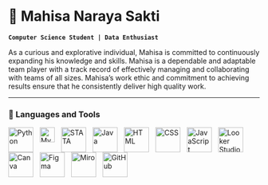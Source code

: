 # 🎸 Mahisa Naraya Sakti

**`Computer Science Student | Data Enthusiast`**

As a curious and explorative individual, Mahisa is committed to continuously expanding his knowledge and skills. Mahisa is a dependable and adaptable team player with a track record of effectively managing and collaborating with teams of all sizes. Mahisa’s work ethic and commitment to achieving results ensure that he consistently deliver high quality work.

---

### 🧰 Languages and Tools
<img align="left" alt="Python" width="50px" style="padding-right:10px;" src="https://cdn.jsdelivr.net/gh/devicons/devicon/icons/python/python-plain.svg" />
<img align="left" alt="MySQL" width="30px" style="padding-right:10px;" src="https://cdn.jsdelivr.net/gh/devicons/devicon@latest/icons/mysql/mysql-original-wordmark.svg" />
<img align="left" alt="STATA" width="50px" style="padding-right:10px;" src="https://cdn.jsdelivr.net/gh/devicons/devicon@latest/icons/stata/stata-original-wordmark.svg" />          
<img align="left" alt="Java" width="50px" style="padding-right:10px;" src="https://cdn.jsdelivr.net/gh/devicons/devicon/icons/java/java-original.svg"/>
<img align="left" alt="HTML" width="50px" style="padding-right:10px;" src="https://cdn.jsdelivr.net/gh/devicons/devicon/icons/html5/html5-plain.svg" />
<img align="left" alt="CSS" width="50px" style="padding-right:10px;" src="https://cdn.jsdelivr.net/gh/devicons/devicon/icons/css3/css3-plain.svg" />
<img align="left" alt="JavaScript" width="50px" style="padding-right:10px;" src="https://cdn.jsdelivr.net/gh/devicons/devicon/icons/javascript/javascript-plain.svg" />
<img align="left" alt="Looker Studio" width="50px" style="padding-right:10px;" src="https://www.gstatic.com/analytics-lego/svg/ic_looker_studio.svg" />
<img align="left" alt="Canva" width="50px" style="padding-right:10px;" src="https://cdn.jsdelivr.net/gh/devicons/devicon@latest/icons/canva/canva-original.svg" />       
<img align="left" alt="Figma" width="50px" style="padding-right:10px;" src="https://cdn.jsdelivr.net/gh/devicons/devicon@latest/icons/figma/figma-original.svg" />         
<img align="left" alt="Miro" width="50px" style="padding-right:10px;" src="https://cdn.brandfetch.io/idAnDTFapY/theme/dark/symbol.svg?c=1bfwsmEH20zzEfSNTed" />
<img align="left" alt="GitHub" width="50px" style="padding-right:10px;" src="https://cdn.brandfetch.io/idZAyF9rlg/theme/light/symbol.svg?c=1bfwsmEH20zzEfSNTed" />
<br />

